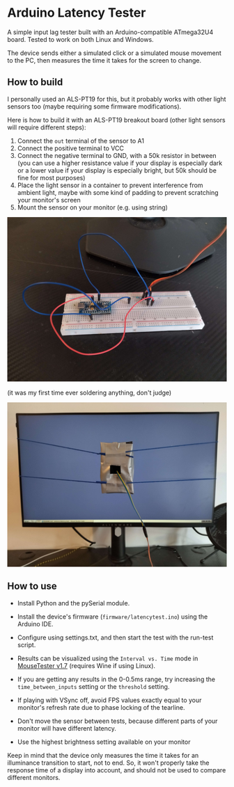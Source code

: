 # Arduino Latency Tester

A simple input lag tester built with an Arduino-compatible ATmega32U4 board. Tested to work on both Linux and Windows.

The device sends either a simulated click or a simulated mouse movement to the PC, then measures the time it takes for the screen to change.

## How to build

I personally used an ALS-PT19 for this, but it probably works with other light sensors too (maybe requiring some firmware modifications).

Here is how to build it with an ALS-PT19 breakout board (other light sensors will require different steps):

1. Connect the `out` terminal of the sensor to A1
2. Connect the positive terminal to VCC
3. Connect the negative terminal to GND, with a 50k resistor in between (you can use a higher resistance value if your display is especially dark or a lower value if your display is especially bright, but 50k should be fine for most purposes)
4. Place the light sensor in a container to prevent interference from ambient light, maybe with some kind of padding to prevent scratching your monitor's screen
5. Mount the sensor on your monitor (e.g. using string)

![Device](./resources/device.jpg)

(it was my first time ever soldering anything, don't judge)

![Mount](./resources/mount.jpg)

## How to use

- Install Python and the pySerial module.

- Install the device's firmware (`firmware/latencytest.ino`) using the Arduino IDE.

- Configure using settings.txt, and then start the test with the run-test script.

- Results can be visualized using the `Interval vs. Time` mode in [MouseTester v1.7](https://github.com/valleyofdoom/MouseTester/releases) (requires Wine if using Linux).

- If you are getting any results in the 0-0.5ms range, try increasing the `time_between_inputs` setting or the `threshold` setting.

- If playing with VSync off, avoid FPS values exactly equal to your monitor's refresh rate due to phase locking of the tearline.

- Don't move the sensor between tests, because different parts of your monitor will have different latency.

- Use the highest brightness setting available on your monitor

Keep in mind that the device only measures the time it takes for an illuminance transition to start, not to end. So, it won't properly take the response time of a display into account, and should not be used to compare different monitors.